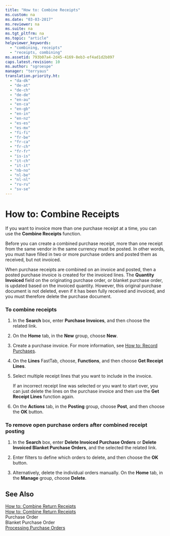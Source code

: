 ```yaml
---
title: "How to: Combine Receipts"
ms.custom: na
ms.date: "03-03-2017"
ms.reviewer: na
ms.suite: na
ms.tgt_pltfrm: na
ms.topic: "article"
helpviewer_keywords: 
  - "combining, receipts"
  - "receipts, combining"
ms.assetid: 793b07a4-2d45-4169-8eb3-ef4ad1d2b897
caps.latest.revision: 10
ms.author: "sgroespe"
manager: "terryaus"
translation.priority.ht: 
  - "da-dk"
  - "de-at"
  - "de-ch"
  - "de-de"
  - "en-au"
  - "en-ca"
  - "en-gb"
  - "en-in"
  - "en-nz"
  - "es-es"
  - "es-mx"
  - "fi-fi"
  - "fr-be"
  - "fr-ca"
  - "fr-ch"
  - "fr-fr"
  - "is-is"
  - "it-ch"
  - "it-it"
  - "nb-no"
  - "nl-be"
  - "nl-nl"
  - "ru-ru"
  - "sv-se"
---
```

# How to: Combine Receipts
If you want to invoice more than one purchase receipt at a time, you can use the **Combine Receipts** function.  
  
 Before you can create a combined purchase receipt, more than one receipt from the same vendor in the same currency must be posted. In other words, you must have filled in two or more purchase orders and posted them as received, but not invoiced.  
  
 When purchase receipts are combined on an invoice and posted, then a posted purchase invoice is created for the invoiced lines. The **Quantity Invoiced** field on the originating purchase order, or blanket purchase order, is updated based on the invoiced quantity. However, this original purchase document is not deleted, even if it has been fully received and invoiced, and you must therefore delete the purchase document.  
  
### To combine receipts  
  
1.  In the **Search** box, enter **Purchase Invoices**, and then choose the related link.  
  
2.  On the **Home** tab, in the **New** group, choose **New**.  
  
3.  Create a purchase invoice. For more information, see [How to: Record Purchases](../Finance/how-to-record-purchases.md).  
  
4.  On the **Lines** FastTab, choose, **Functions**, and then choose **Get Receipt Lines**.  
  
5.  Select multiple receipt lines that you want to include in the invoice.  
  
     If an incorrect receipt line was selected or you want to start over, you can just delete the lines on the purchase invoice and then use the **Get Receipt Lines** function again.  
  
6.  On the **Actions** tab, in the **Posting** group, choose **Post**, and then choose the **OK** button.  
  
### To remove open purchase orders after combined receipt posting  
  
1.  In the **Search** box, enter **Delete Invoiced Purchase Orders** or **Delete Invoiced Blanket Purchase Orders**, and the selected the related link.  
  
2.  Enter filters to define which orders to delete, and then choose the **OK** button.  
  
3.  Alternatively, delete the individual orders manually. On the **Home** tab, in the **Manage** group, choose **Delete**.  
  
## See Also  
 [How to: Combine Return Receipts](../Sales/how-to-combine-return-receipts.md)   
 [How to: Combine Return Receipts](../Sales/how-to-combine-return-receipts.md)   
 Purchase Order   
 Blanket Purchase Order   
 [Processing Purchase Orders](../Receiving/processing-purchase-orders.md)